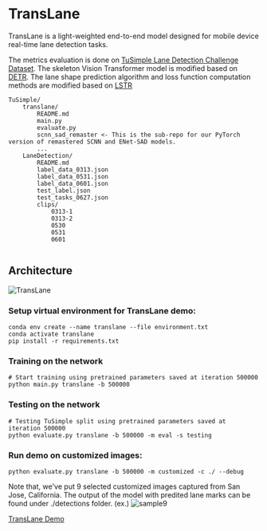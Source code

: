 # TransLane

TransLane is a light-weighted end-to-end model designed for mobile device real-time lane detection tasks.

The metrics evaluation is done on [TuSimple Lane Detection Challenge Dataset](https://github.com/TuSimple/tusimple-benchmark/tree/master/doc/lane_detection).
The skeleton Vision Transformer model is modified based on [DETR](https://github.com/facebookresearch/detr).
The lane shape prediction algorithm and loss function computation methods are modified based on [LSTR](https://github.com/liuruijin17/LSTR)
```
TuSimple/
    translane/
        README.md
        main.py
        evaluate.py
        scnn_sad_remaster <- This is the sub-repo for our PyTorch version of remastered SCNN and ENet-SAD models.
        ...
    LaneDetection/
        README.md
        label_data_0313.json
        label_data_0531.json
        label_data_0601.json
        test_label.json
        test_tasks_0627.json
        clips/
            0313-1
            0313-2
            0530
            0531
            0601
        
```

## Architecture
![TransLane](https://user-images.githubusercontent.com/14226287/109428185-c0254000-79aa-11eb-810e-632ebf8852a8.png)




### Setup virtual environment for TransLane demo:
```
conda env create --name translane --file environment.txt
conda activate translane
pip install -r requirements.txt
```

### Training on the network
```
# Start training using pretrained parameters saved at iteration 500000
python main.py translane -b 500000
```

### Testing on the network
```
# Testing TuSimple split using pretrained parameters saved at iteration 500000
python evaluate.py translane -b 500000 -m eval -s testing
```

### Run demo on customized images:
```
python evaluate.py translane -b 500000 -m customized -c ./ --debug
```
Note that, we've put 9 selected customized images captured from San Jose, California. 
The output of the model with predited lane marks can be found under ./detections folder.
(ex.)
![sample9](https://user-images.githubusercontent.com/14226287/109436557-e9f35c80-79d4-11eb-9889-4ed241cd779e.jpg)


[TransLane Demo](https://drive.google.com/file/d/1zgV-EXYyKBTQJdlDVbsFBsqWFI1jO231/view?usp=sharing)

